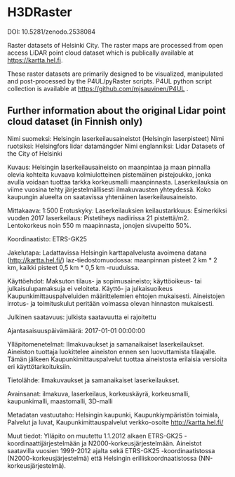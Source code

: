 # H3DRaster

DOI: 10.5281/zenodo.2538084 

Raster datasets of Helsinki City. The raster maps are processed from open access LiDAR point cloud dataset which is publically available at https://kartta.hel.fi.

These raster datasets are primarily designed to be visualized, manipulated and post-processed by the P4UL/pyRaster scripts. P4UL python script collection is available at https://github.com/mjsauvinen/P4UL .


## Further information about the original Lidar point cloud dataset (in Finnish only)

Nimi suomeksi: Helsingin laserkeilausaineistot (Helsingin laserpisteet)
Nimi ruotsiksi:	Helsingfors lidar datamängder
Nimi englanniksi:	Lidar Datasets of the City of Helsinki

Kuvaus: 
Helsingin laserkeilausaineisto on maanpintaa ja maan pinnalla olevia kohteita kuvaava kolmiulotteinen pistemäinen pistejoukko, jonka avulla voidaan tuottaa tarkka korkeusmalli maanpinnasta. Laserkeilauksia on viime vuosina tehty järjestelmällisesti ilmakuvausten yhteydessä. Koko kaupungin alueelta on saatavissa yhtenäinen laserkeilausaineisto.

Mittakaava: 1:500
Erotuskyky:	Laserkeilauksien keilaustarkkuus: Esimerkiksi vuoden 2017 laserkeilaus: Pistetiheys nadiirissa 21 pistettä/m2. Lentokorkeus noin 550 m maapinnasta, jonojen sivupeitto 50%.

Koordinaatisto:	ETRS-GK25

Jakelutapa:	Ladattavissa Helsingin karttapalvelusta avoimena datana (http://kartta.hel.fi/) laz-tiedostomuodossa: maanpinnan pisteet 2 km * 2 km, kaikki pisteet 0,5 km * 0,5 km -ruuduissa. 

Käyttöehdot:	Maksuton tilaus- ja sopimusaineisto; käyttöoikeus- tai julkaisulupamaksuja ei veloiteta. Käyttö- ja julkaisuoikeus Kaupunkimittauspalveluiden määrittelemien ehtojen mukaisesti. Aineistojen irrotus- ja toimituskulut peritään voimassa olevan hinnaston mukaisesti.

Julkinen saatavuus:	julkista saatavuutta ei rajoitettu

Ajantasaisuuspäivämäärä:	2017-01-01 00:00:00

Ylläpitomenetelmat:	Ilmakuvaukset ja samanaikaiset laserkeilaukset. Aineiston tuottaja luokittelee aineiston ennen sen luovuttamista tilaajalle. Tämän jälkeen Kaupunkimittauspalvelut tuottaa aineistosta erilaisia versioita eri käyttötarkoituksiin.

Tietolähde:	Ilmakuvaukset ja samanaikaiset laserkeilaukset.

Avainsanat:	ilmakuva, laserkeilaus, korkeuskäyrä, korkeusmalli, kaupunkimalli, maastomalli, 3D-malli

Metadatan vastuutaho:	Helsingin kaupunki, Kaupunkiympäristön toimiala, Palvelut ja luvat, Kaupunkimittauspalvelut
verkko-osoite	http://kartta.hel.fi/

Muut tiedot:	Ylläpito on muutettu 1.1.2012 alkaen ETRS-GK25 -koordinaattijärjestelmään ja N2000-korkeusjärjestelmään. Aineistot saatavilla vuosien 1999-2012 ajalta sekä ETRS-GK25 -koordinaatistossa (N2000-korkeusjärjestelmä) että Helsingin erilliskoordnaatistossa (NN-korkeusjärjestelmä). 
